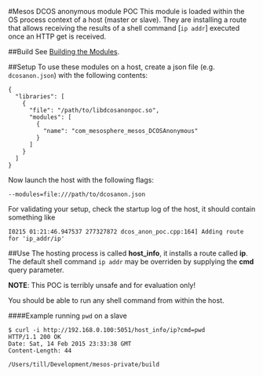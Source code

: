 #Mesos DCOS anonymous module POC
This module is loaded within the OS process context of a host (master or slave). They are installing a route that allows receiving the results of a shell command [```ip addr```] executed once an HTTP get is received.

##Build
See [Building the Modules](https://github.com/mesosphere/mesos-modules-private).

##Setup
To use these modules on a host, create a json file (e.g. ```dcosanon.json```) with the following contents:

	{
	  "libraries": [
	    {
	      "file": "/path/to/libdcosanonpoc.so",
	      "modules": [
	        {
	          "name": "com_mesosphere_mesos_DCOSAnonymous"
	        }
	      ]
	    }
	  ]
	}

 Now launch the host with the following flags:

	--modules=file:///path/to/dcosanon.json

For validating your setup, check the startup log of the host, it should contain something like

	I0215 01:21:46.947537 277327872 dcos_anon_poc.cpp:164] Adding route for 'ip_addr/ip'

##Use
The hosting process is called __host_info__, it installs a route called __ip__. The default shell command ```ip addr``` may be overriden by supplying the __cmd__ query parameter.

__NOTE__: This POC is terribly unsafe and for evaluation only!

You should be able to run any shell command from within the host.

 ####Example running `pwd` on a slave

	$ curl -i http://192.168.0.100:5051/host_info/ip?cmd=pwd
	HTTP/1.1 200 OK
	Date: Sat, 14 Feb 2015 23:33:38 GMT
	Content-Length: 44

	/Users/till/Development/mesos-private/build

